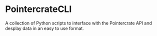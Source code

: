# PointercrateCLI
A collection of Python scripts to interface with the Pointercrate API and desplay data in an easy to use format.
